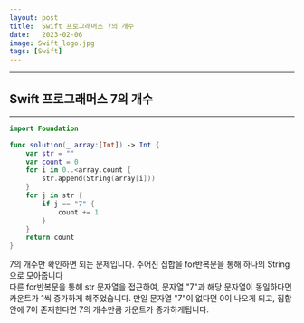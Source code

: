 ```yaml
---
layout: post
title:  Swift 프로그래머스 7의 개수
date:   2023-02-06
image: Swift_logo.jpg
tags: [Swift]
---
```


---
## Swift 프로그래머스 7의 개수
---

```swift
import Foundation

func solution(_ array:[Int]) -> Int {
    var str = ""
    var count = 0
    for i in 0..<array.count {
        str.append(String(array[i]))
    }
    for j in str {
        if j == "7" {
            count += 1
        }
    }
    return count
}
```

7의 개수만 확인하면 되는 문제입니다.
주어진 집합을 for반복문을 통해 하나의 String으로 모아줍니다<br>
다른 for반복문을 통해 str 문자열을 접근하여, 문자열 "7"과 해당 문자열이 동일하다면
카운트가 1씩 증가하게 해주었습니다. 만일 문자열 "7"이 없다면 0이 나오게 되고,
집합안에 7이 존재한다면 7의 개수만큼 카운트가 증가하게됩니다.
